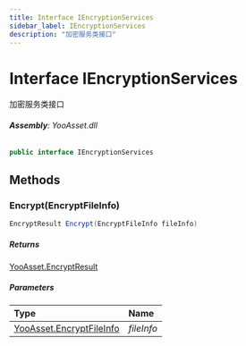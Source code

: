 ```yaml
---
title: Interface IEncryptionServices
sidebar_label: IEncryptionServices
description: "加密服务类接口"
---
```

# Interface IEncryptionServices
加密服务类接口

###### **Assembly**: YooAsset.dll

```csharp title="Declaration"
public interface IEncryptionServices
```
## Methods
### Encrypt(EncryptFileInfo)


```csharp title="Declaration"
EncryptResult Encrypt(EncryptFileInfo fileInfo)
```

##### Returns

[YooAsset.EncryptResult](../YooAsset/EncryptResult.md)

##### Parameters

| Type | Name |
|:--- |:--- |
| [YooAsset.EncryptFileInfo](../YooAsset/EncryptFileInfo.md) | *fileInfo* |

